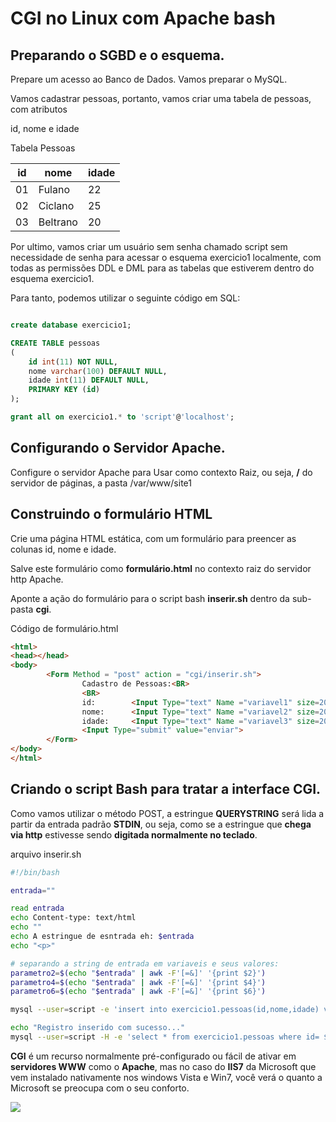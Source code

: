 

# CGI no Linux com Apache  bash

## Preparando o SGBD e o esquema. 

Prepare um acesso ao Banco de Dados. Vamos preparar o MySQL.

Vamos cadastrar pessoas, portanto, vamos criar uma tabela de pessoas, com atributos

id, nome e idade

Tabela Pessoas

| id 	| nome     	| idade 	|
|----	|----------	|-------	|
| 01 	| Fulano   	| 22    	|
| 02 	| Ciclano  	| 25    	|
| 03 	| Beltrano 	| 20    	|

Por ultimo, vamos criar um usuário sem senha chamado script 
sem necessidade de senha para acessar o esquema exercicio1 localmente, com todas as 
permissões DDL e DML para as tabelas que estiverem dentro do esquema exercicio1.

Para tanto, podemos utilizar o seguinte código em SQL:

```SQL

create database exercicio1;

CREATE TABLE pessoas
(
	id int(11) NOT NULL,
	nome varchar(100) DEFAULT NULL,
	idade int(11) DEFAULT NULL,
	PRIMARY KEY (id)
);

grant all on exercicio1.* to 'script'@'localhost';

```

## Configurando o Servidor Apache.

Configure o servidor Apache para Usar como contexto Raiz, ou seja, **/** do servidor de páginas, a pasta /var/www/site1


## Construindo o formulário HTML 

Crie uma página HTML estática, com um formulário para preencer as colunas id, nome e idade.

Salve este formulário como **formulário.html** no contexto raiz do servidor http Apache.

Aponte a ação do formulário para o script bash **inserir.sh** dentro da sub-pasta **cgi**.

Código de formulário.html
```html
<html>
<head></head>
<body>
        <Form Method = "post" action = "cgi/inserir.sh">
                Cadastro de Pessoas:<BR>
                <BR>
                id:        <Input Type="text" Name ="variavel1" size=20 value=""><BR>
                nome:      <Input Type="text" Name ="variavel2" size=20 value=""><BR>
                idade:     <Input Type="text" Name ="variavel3" size=20 value=""><BR>
                <Input Type="submit" value="enviar">
        </Form>
</body>
</html>
```
## Criando o script Bash para tratar a interface CGI.

Como vamos utilizar o método POST, a estringue **QUERYSTRING** será lida a partir da 
entrada padrão **STDIN**, ou seja, como se a estringue que **chega via http** estivesse sendo 
**digitada normalmente no teclado**.

arquivo inserir.sh
```bash
#!/bin/bash

entrada=""

read entrada
echo Content-type: text/html
echo ""
echo A estringue de esntrada eh: $entrada
echo "<p>"

# separando a string de entrada em variaveis e seus valores:
parametro2=$(echo "$entrada" | awk -F'[=&]' '{print $2}')
parametro4=$(echo "$entrada" | awk -F'[=&]' '{print $4}')
parametro6=$(echo "$entrada" | awk -F'[=&]' '{print $6}')

mysql --user=script -e 'insert into exercicio1.pessoas(id,nome,idade) values (${parametro2},"${parametro4}","${parametro6}");'

echo "Registro inserido com sucesso..."
mysql --user=script -H -e 'select * from exercicio1.pessoas where id= ${parametro2};'

```


**CGI** é um recurso normalmente pré-configurado ou fácil de ativar em **servidores WWW** como o **Apache**, mas no caso do **IIS7** da Microsoft que vem instalado 
nativamente nos windows Vista e Win7, você verá o quanto a Microsoft se preocupa com o seu conforto.   

![](https://lh5.googleusercontent.com/-z3beA29Qe3I/VBZGbCg6hiI/AAAAAAAABy8/yF2o\_oKQfW8/w947-h551-no/cgi.jpg)

